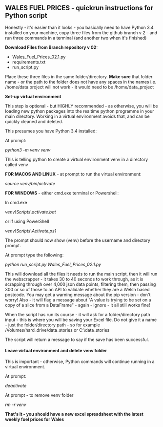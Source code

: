 ## WALES FUEL PRICES - quickrun instructions for Python script

Honestly - it's easier than it looks - you basically need to have Python 3.4 installed on your machine, copy three files from the github branch v 2 - and run three commands in a terminal (and another two when it's finished)

**Download Files from Branch repository v 02:**

* Wales_Fuel_Prices_02.1.py
* requirements.txt
* run_script.py

Place these three files in the same folder/directory. **Make sure** that folder name - or the path to the folder does not have any spaces in the names i.e. /home/data project will not work - it would need to be /home/data_project


**Set-up virtual environment**

This step is optional - but HIGHLY recommended - as otherwise, you will be loading new python packages into the realtime python programme in your main directory. Working in a virtual environment avoids that, and can be quickly cleaned and deleted.

This presumes you have Python 3.4 installed:

At prompt:

*python3 -m venv venv*

This is telling python to create a virtual environment venv in a directory called venv

**FOR MACOS AND LINUX** - at prompt to run the virtual environment:

*source venv/bin/activate*

**FOR WINDOWS** - either cmd.exe terminal or Powershell:

In cmd.exe

*venv\Scripts\activate.bat*

or if using PowerShell

*venv\Scripts\Activate.ps1*

The prompt should now show (venv) before the username and directory prompt.

At prompt type the following:

*python run_script.py Wales_Fuel_Prices_02.1.py*

This will download all the files it needs to run the main script, then it will run the webscrapper - it takes 30 to 40 seconds to work through, as it is scrapping through over 4,000 json data points, filtering them, then passing 300 or so of those to an API to validate whether they are a Welsh based postcode. You may get a warning message about the pip version - don't worry! Also - it will flag a message about "A value is trying to be set on a copy of a slice from a DataFrame" - again - ignore - it all still works fine!

When the script has run its course - it will ask for a folder/directory path input - this is where you will be saving your Excel file. Do not give it a name - just the folder/directory path - so for example /Volumes/hard_drive/data_stories or C:\data_stories

The script will return a message to say if the save has been successful.

#### Leave virtual environment and delete venv folder

This is important - otherwise, Python commands will continue running in a virtual environment. 

At prompt:

*deactivate*

At prompt - to remove venv folder

*rm -r venv*

**That's it - you should have a new excel spreadsheet with the latest weekly fuel prices for Wales**


